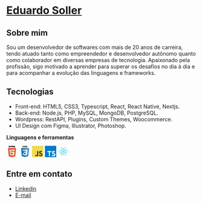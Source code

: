  # <a href="https://www.linkedin.com/in/eduardosoller/">Eduardo Soller</a>
 
## Sobre mim
Sou um desenvolvedor de softwares com mais de 20 anos de carreira, tendo atuado tanto como empreendedor e desenvolvedor autônomo quanto como colaborador em diversas empresas de tecnologia.
Apaixonado pela profissão, sigo motivado a aprender para superar os desafios no dia à dia e para acompanhar a evolução das linguagens e frameworks.
<br>

## Tecnologias
- Front-end: HTML5, CSS3, Typescript, React, React Native, Nextjs.
- Back-end: Node.js, PHP, MySQL, MongoDB, PostgreSQL.
- Wordpress: RestAPI, Plugins, Custom Themes, Woocommerce.
- UI Design com Figma, Illustrator, Photoshop.

**Linguagens e ferramentas**  

<code><img height="30" src="https://raw.githubusercontent.com/github/explore/80688e429a7d4ef2fca1e82350fe8e3517d3494d/topics/html/html.png"></code>
<code><img height="30" src="https://raw.githubusercontent.com/github/explore/80688e429a7d4ef2fca1e82350fe8e3517d3494d/topics/css/css.png"></code>
<code><img height="30" src="https://raw.githubusercontent.com/github/explore/80688e429a7d4ef2fca1e82350fe8e3517d3494d/topics/javascript/javascript.png"></code>
<code><img height="30" src="https://raw.githubusercontent.com/github/explore/80688e429a7d4ef2fca1e82350fe8e3517d3494d/topics/typescript/typescript.png"></code>
<code><img height="30" src="https://raw.githubusercontent.com/github/explore/80688e429a7d4ef2fca1e82350fe8e3517d3494d/topics/react/react.png"></code>


##  Entre em contato
- <a href="https://www.linkedin.com/in/eduardosoller/">Linkedin</a>
- <a href="mailto:eduardosoller@gmail.com">E-mail</a>
</div>
